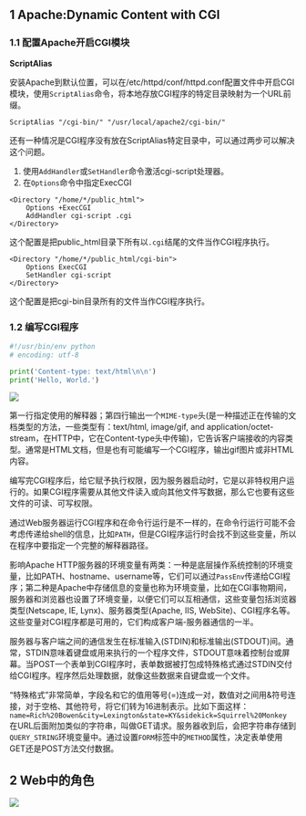 ## 1 Apache:Dynamic Content with CGI
### 1.1 配置Apache开启CGI模块

**ScriptAlias**

安装Apache到默认位置，可以在/etc/httpd/conf/httpd.conf配置文件中开启CGI模块，使用`ScriptAlias`命令，将本地存放CGI程序的特定目录映射为一个URL前缀。

`ScriptAlias "/cgi-bin/" "/usr/local/apache2/cgi-bin/"`

还有一种情况是CGI程序没有放在ScriptAlias特定目录中，可以通过两步可以解决这个问题。
1. 使用`AddHandler`或`SetHandler`命令激活cgi-script处理器。
2. 在`Options`命令中指定ExecCGI

```
<Directory "/home/*/public_html">
    Options +ExecCGI
    AddHandler cgi-script .cgi
</Directory>
```
这个配置是把public_html目录下所有以`.cgi`结尾的文件当作CGI程序执行。

```
<Directory "/home/*/public_html/cgi-bin">
    Options ExecCGI
    SetHandler cgi-script
</Directory>
```
这个配置是把cgi-bin目录所有的文件当作CGI程序执行。

### 1.2 编写CGI程序
```python
#!/usr/bin/env python
# encoding: utf-8

print('Content-type: text/html\n\n')
print('Hello, World.')
```

![](http://i65.tinypic.com/jfypv4.jpg)

第一行指定使用的解释器；第四行输出一个`MIME-type`头(是一种描述正在传输的文档类型的方法，一些类型有：text/html, image/gif, and application/octet-stream，在HTTP中，它在Content-type头中传输)，它告诉客户端接收的内容类型。通常是HTML文档，但是也有可能编写一个CGI程序，输出gif图片或非HTML内容。

编写完CGI程序后，给它赋予执行权限，因为服务器启动时，它是以非特权用户运行的。如果CGI程序需要从其他文件读入或向其他文件写数据，那么它也要有这些文件的可读、可写权限。

通过Web服务器运行CGI程序和在命令行运行是不一样的，在命令行运行可能不会考虑传递给shell的信息，比如`PATH`，但是CGI程序运行时会找不到这些变量，所以在程序中要指定一个完整的解释器路径。

影响Apache HTTP服务器的环境变量有两类：一种是底层操作系统控制的环境变量，比如PATH、hostname、username等，它们可以通过`PassEnv`传递给CGI程序；第二种是Apache中存储信息的变量也称为环境变量，比如在CGI事物期间，服务器和浏览器也设置了环境变量，以便它们可以互相通信，这些变量包括浏览器类型(Netscape, IE, Lynx)、服务器类型(Apache, IIS, WebSite)、CGI程序名等。这些变量对CGI程序都是可用的，它们构成客户端-服务器通信的一半。

服务器与客户端之间的通信发生在标准输入(STDIN)和标准输出(STDOUT)间。通常，STDIN意味着键盘或用来执行的一个程序文件，STDOUT意味着控制台或屏幕。当POST一个表单到CGI程序时，表单数据被打包成特殊格式通过STDIN交付给CGI程序。程序然后处理数据，就像这些数据来自键盘或一个文件。

“特殊格式”非常简单，字段名和它的值用等号(=)连成一对，数值对之间用&符号连接，对于空格、其他符号，将它们转为16进制表示。比如下面这样：
`name=Rich%20Bowen&city=Lexington&state=KY&sidekick=Squirrel%20Monkey`
在URL后面附加类似的字符串，叫做GET请求。服务器收到后，会把字符串存储到`QUERY_STRING`环境变量中。通过设置`FORM`标签中的`METHOD`属性，决定表单使用GET还是POST方法交付数据。

## 2 Web中的角色
![](http://i68.tinypic.com/x21onc.jpg)
